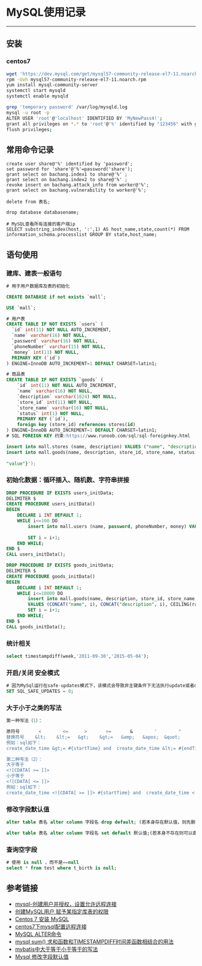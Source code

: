 # MySQL使用记录
***
## 安装
### centos7
```bash
wget 'https://dev.mysql.com/get/mysql57-community-release-el7-11.noarch.rpm'
rpm -Uvh mysql57-community-release-el7-11.noarch.rpm
yum install mysql-community-server
systemctl start mysqld
systemctl enable mysqld

grep 'temporary password' /var/log/mysqld.log
mysql -u root -p
ALTER USER 'root'@'localhost' IDENTIFIED BY 'MyNewPass4!';
grant all privileges on *.* to 'root'@'%' identified by "123456" with grant option;
flush privileges;
```

## 常用命令记录
```
create user share@'%' identified by 'password';
set password for 'share'@'%'=password('share');
grant select on bachang.index1 to share@'%' ;
grant select on bachang.index2 to share@'%' ;
revoke insert on bachang.attack_info from worker@'%';
grant select on bachang.vulnerability to worker@'%';

delete from 表名;

drop database databasename;

# MySQL查看所有连接的客户端ip
SELECT substring_index(host, ':',1) AS host_name,state,count(*) FROM information_schema.processlist GROUP BY state,host_name;
```

## 语句使用
### 建库、建表一般语句
```sql
# 用于用户数据库及表的初始化

CREATE DATABASE if not exists `mall`;

USE `mall`;

# 用户表
CREATE TABLE IF NOT EXISTS `users` (
  `id` int(11) NOT NULL AUTO_INCREMENT,
  `name` varchar(16) NOT NULL,
  `password` varchar(16) NOT NULL,
  `phoneNumber` varchar(15) NOT NULL,
  `money` int(11) NOT NULL,
  PRIMARY KEY (`id`)
) ENGINE=InnoDB AUTO_INCREMENT=1 DEFAULT CHARSET=latin1;

# 商品表
CREATE TABLE IF NOT EXISTS `goods` (
    `id` int(11) NOT NULL AUTO_INCREMENT,
    `name` varchar(16) NOT NULL,
    `description` varchar(1024) NOT NULL,
    `store_id` int(11) NOT NULL,
    `store_name` varchar(16) NOT NULL,
    `status` int(1) NOT NULL,
    PRIMARY KEY (`id`),
    foreign key (store_id) references stores(id)
) ENGINE=InnoDB AUTO_INCREMENT=1 DEFAULT CHARSET=latin1;
# SQL FOREIGN KEY 约束:https://www.runoob.com/sql/sql-foreignkey.html

insert into mall.stores (name, description) VALUES ("name", "description");
insert into mall.goods(name, description, store_id, store_name, status) VALUES ("name", "description", 1, "name",
                                                                                    1);
"value"}');
```

### 初始化数据：循环插入、随机数、字符串拼接
```sql
DROP PROCEDURE IF EXISTS users_initData;
DELIMITER $
CREATE PROCEDURE users_initData()
BEGIN
    DECLARE i INT DEFAULT 1;
    WHILE i<=100 DO
        insert into mall.users (name, password, phoneNumber, money) VALUES (CONCAT("user", i), "password",
                                                                            CONCAT("phoneNumber", i), 0);
        SET i = i+1;
    END WHILE;
END $
CALL users_initData();

DROP PROCEDURE IF EXISTS goods_initData;
DELIMITER $
CREATE PROCEDURE goods_initData()
BEGIN
    DECLARE i INT DEFAULT 1;
    WHILE i<=10000 DO
        insert into mall.goods(name, description, store_id, store_name, status)
        VALUES (CONCAT("name", i), CONCAT("description", i), CEILING(rand()*100), "storeName", 1);
        SET i = i+1;
    END WHILE;
END $
CALL goods_initData();
```

### 统计相关
```sql
select timestampdiff(week,'2011-09-30','2015-05-04');
```

### 开启/关闭 安全模式
```sql
# 因为MySql运行在safe-updates模式下，该模式会导致非主键条件下无法执行update或者delete命令，执行命令如下命令关闭安全模式.
SET SQL_SAFE_UPDATES = 0;
```

### 大于小于之类的写法
```sql
第一种写法（1）：

原符号       <        <=      >       >=       &        '        "
替换符号    &lt;    &lt;=   &gt;    &gt;=   &amp;   &apos;  &quot;
例如：sql如下：
create_date_time &gt;= #{startTime} and  create_date_time &lt;= #{endTime}

第二种写法（2）：
大于等于
<![CDATA[ >= ]]>
小于等于
<![CDATA[ <= ]]>
例如：sql如下：
create_date_time <![CDATA[ >= ]]> #{startTime} and  create_date_time <![CDATA[ <= ]]> #{endTime}
```

### 修改字段默认值
```sql
alter table 表名 alter column 字段名 drop default; (若本身存在默认值，则先删除)

alter table 表名 alter column 字段名 set default 默认值;(若本身不存在则可以直接设定)
```

### 查询空字段
```sql
# 使用 is null ，而不是==null
select * from test where t_birth is null;
```

## 参考链接
- [mysql-创建用户并授权，设置允许远程连接](https://www.cnblogs.com/gpdm/p/6492449.html)
- [创建MySQL用户 赋予某指定库表的权限](https://www.cnblogs.com/wuyifu/p/7580494.html)
- [Centos 7 安装 MySQL](https://www.jianshu.com/p/7cccdaa2d177)
- [centos7下mysql配置远程连接](https://blog.csdn.net/song634/article/details/80394965)
- [MySQL ALTER命令](https://www.runoob.com/mysql/mysql-alter.html)
- [mysql sum() 求和函数和TIMESTAMPDIFF时间差函数相结合的用法](https://blog.csdn.net/guo_qiangqiang/article/details/90480945)
- [mybatis中大于等于小于等于的写法](https://blog.csdn.net/xuanzhangran/article/details/60329357)
- [Mysql 修改字段默认值](https://www.cnblogs.com/hellojesson/p/6025548.html)